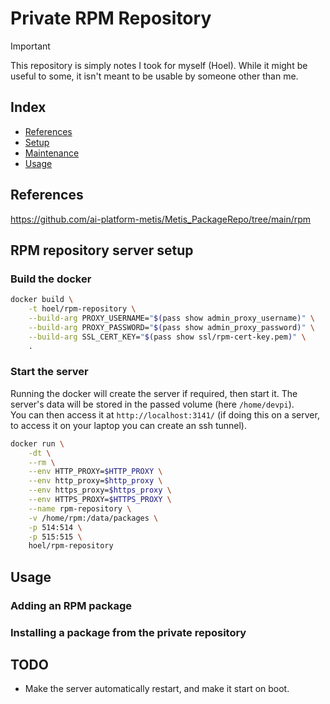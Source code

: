 # Private RPM Repository

> [!IMPORTANT]
> This repository is simply notes I took for myself (Hoel). While it might be useful to some, it isn't meant to be usable by someone other than me.

## Index

- [References](#references)
- [Setup](#pypi-repository-maintenance)
- [Maintenance](#pypi-repository-maintenance)
- [Usage](#usage)

## References

https://github.com/ai-platform-metis/Metis_PackageRepo/tree/main/rpm

## RPM repository server setup

### Build the docker

```bash
docker build \
    -t hoel/rpm-repository \
    --build-arg PROXY_USERNAME="$(pass show admin_proxy_username)" \
    --build-arg PROXY_PASSWORD="$(pass show admin_proxy_password)" \
    --build-arg SSL_CERT_KEY="$(pass show ssl/rpm-cert-key.pem)" \
    .
```

### Start the server

Running the docker will create the server if required, then start it. The server's data will be stored in the passed volume (here `/home/devpi`).\
You can then access it at `http://localhost:3141/` (if doing this on a server, to access it on your laptop you can create an ssh tunnel).

```bash
docker run \
    -dt \
    --rm \
    --env HTTP_PROXY=$HTTP_PROXY \
    --env http_proxy=$http_proxy \
    --env https_proxy=$https_proxy \
    --env HTTPS_PROXY=$HTTPS_PROXY \
    --name rpm-repository \
    -v /home/rpm:/data/packages \
    -p 514:514 \
    -p 515:515 \
    hoel/rpm-repository
```

## Usage

### Adding an RPM package

### Installing a package from the private repository

## TODO

- Make the server automatically restart, and make it start on boot.
